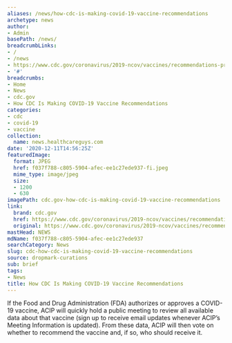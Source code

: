 ```yaml
---
aliases: /news/how-cdc-is-making-covid-19-vaccine-recommendations
archetype: news
author:
- Admin
basePath: /news/
breadcrumbLinks:
- /
- /news
- https://www.cdc.gov/coronavirus/2019-ncov/vaccines/recommendations-process.html
- '#'
breadcrumbs:
- Home
- News
- cdc.gov
- How CDC Is Making COVID-19 Vaccine Recommendations
categories:
- cdc
- covid-19
- vaccine
collection:
  name: news.healthcareguys.com
date: '2020-12-11T14:56:25Z'
featuredImage:
  format: JPEG
  href: f037f788-c805-5904-afec-ee1c27ede937-fi.jpeg
  mime_type: image/jpeg
  size:
  - 1200
  - 630
imagePath: cdc.gov-how-cdc-is-making-covid-19-vaccine-recommendations
link:
  brand: cdc.gov
  href: https://www.cdc.gov/coronavirus/2019-ncov/vaccines/recommendations-process.html
  original: https://www.cdc.gov/coronavirus/2019-ncov/vaccines/recommendations-process.html
mastHead: NEWS
mdName: f037f788-c805-5904-afec-ee1c27ede937
searchCategory: News
slug: cdc-how-cdc-is-making-covid-19-vaccine-recommendations
source: dropmark-curations
sub: brief
tags:
- News
title: How CDC Is Making COVID-19 Vaccine Recommendations
---
```


If the Food and Drug Administration (FDA) authorizes or approves a COVID-19 vaccine, ACIP will quickly hold a public meeting to review all available data about that vaccine (sign up to receive email updates whenever ACIP’s Meeting Information is updated). From these data, ACIP will then vote on whether to recommend the vaccine and, if so, who should receive it.